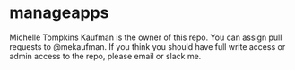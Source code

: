 # manageapps

Michelle Tompkins Kaufman is the owner of this repo. You can assign pull requests to @mekaufman. If you think you should have full write access or admin access to the repo, please email or slack me.

